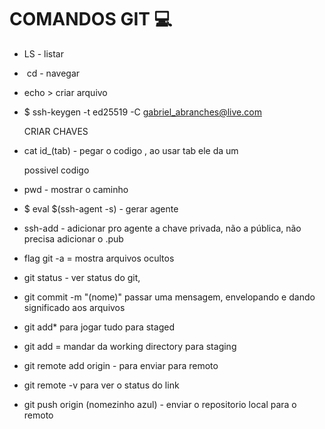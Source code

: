 # COMANDOS GIT :computer:

- LS - listar

- ​	cd - navegar

- echo > criar arquivo

- $ ssh-keygen -t ed25519 -C gabriel_abranches@live.com

   CRIAR CHAVES

- cat id_(tab) - pegar o codigo , ao usar tab ele da um 

  possivel codigo

- pwd - mostrar o caminho

- $ eval $(ssh-agent -s) - gerar agente

- ssh-add - adicionar pro agente a chave privada, não a pública, não precisa adicionar o .pub

- flag git -a = mostra arquivos ocultos

- git status - ver status do git,

- git commit -m "(nome)" passar uma mensagem, envelopando e dando significado aos arquivos

- git add* para jogar tudo para staged

- git add = mandar da working directory para staging

- git remote add origin - para enviar para remoto

- git remote -v para ver o status do link

- git push origin (nomezinho azul) - enviar o repositorio local para o remoto 
